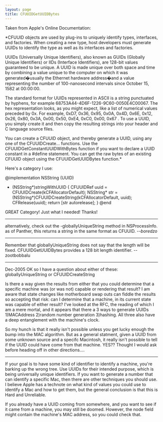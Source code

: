 ```yaml
---
layout: page
title: CFUUIDGetUUIDBytes
---
```


Taken from Apple's Online Documentation:

*CFUUID objects are used by plug-ins to uniquely identify types, interfaces, and factories. When creating a new type, host developers must generate UUIDs to identify the type as well as its interfaces and factories.


UUIDs (Universally Unique Identifiers), also known as GUIDs (Globally Unique Identifiers) or IIDs (Interface Identifiers), are 128-bit values guaranteed to be unique. A UUID is made unique over both space and time by combining a value unique to the computer on which it was generated�usually the Ethernet hardware address�and a value representing the number of 100-nanosecond intervals since October 15, 1582 at 00:00:00.


The standard format for UUIDs represented in ASCII is a string punctuated by hyphens, for example 68753A44-4D6F-1226-9C60-0050E4C00067. The hex representation looks, as you might expect, like a list of numerical values preceded by 0x. For example, 0xD7, 0x36, 0x95, 0x0A, 0x4D, 0x6E, 0x12, 0x26, 0x80, 0x3A, 0x00, 0x50, 0xE4, 0xC0, 0x00, 0x67 . To use a UUID, you simply create it and then copy the resulting strings into your header and C language source files.


You can create a CFUUID object, and thereby generate a UUID, using any one of the CFUUIDCreate... functions. Use the CFUUIDGetConstantUUIDWithBytes function if you want to declare a UUID constant in a #define statement. You can get the raw bytes of an existing CFUUID object using the CFUUIDGetUUIDBytes function.*

Here's a category I use:
    
@implementation NSString (UUID)
+ (NSString*)stringWithUUID
{
   CFUUIDRef uuid = CFUUIDCreate(kCFAllocatorDefault);
   NSString* str = (NSString*)CFUUIDCreateString(kCFAllocatorDefault, uuid);
   CFRelease(uuid);
   return [str autorelease];
}
@end


GREAT Category!  Just what I needed! Thanks!

----

alternatively, check out the -globallyUniqueString method in NSProcessInfo. as of Panther, this returns a string in the same format as CFUUID. *--boredzo*

----

Remember that globallyUniqueString does not say that the length will be fixed. CFUUIDGetUUIDBytes provides a 128 bit length identifier. --zootbobbalu

----
Dec-2005
OK so I have a question about either of these: globallyUniqueString or CFUUIDCreateString

Is there a way given the results from either that you could determine that a specific machine was (or was not) capable or rendering that result?
I am aware that state changes like motherboard swap outs can fiddle the results so accepting that risk: can I determine that a machine, in its current state was capable of either result?  I've looked at the RFC, the reading of which I am a mere mortal, and it appears that there a 3 ways to generate UUIDs 1)MACAddress 2)random number generation 3)hashing.  All three also have a deep entanglement with the machine's clock.

So my hunch is that it really isn't possible unless you get lucky enough the bump into the MAC algorithm.  But as a general statment, given a UUID from some unknown source and a specifc Macintosh, it really isn't possible to tell if the UUID could have come from that machine.  YES??   Thought I would ask before heading off in other directions....
 
----
If your goal is to have some kind of identifier to identify a machine, you're barking up the wrong tree. Use UUIDs for their intended purpose, which is being universally unique identifiers. If you want to generate a number that can identify a specific Mac, then there are other techniques you should use. I believe Apple has a technote on what kind of values you could use to identify a Mac and how to get them, but the general conclusion is that this is Hard and Unreliable.

If you already have a UUID coming from somewhere, and you want to see if it came from a machine, you may still be doomed. However, the node field might contain the machine's MAC address, so you could check that.

